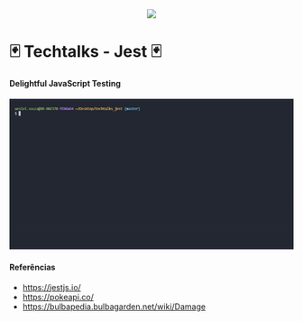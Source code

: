 
<p align="center">
  <img src="https://cdn.auth0.com/blog/testing-react-with-jest/logo.png" align="center">
</p>

# 🃏  Techtalks - Jest 🃏

#### Delightful JavaScript Testing

<p align="center">
<img src="https://github.com/darkfrontcode/techtalks_jest/blob/master/midias/jest.gif">
</p>

#### Referências
* https://jestjs.io/
* https://pokeapi.co/
* https://bulbapedia.bulbagarden.net/wiki/Damage
